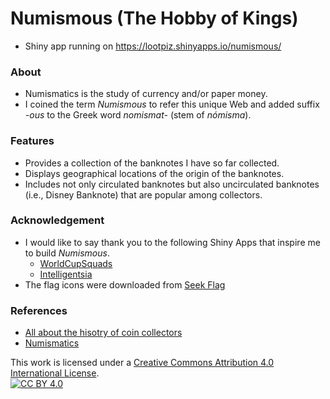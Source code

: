 # Numismous (The Hobby of Kings)
 * Shiny app running on https://lootpiz.shinyapps.io/numismous/

### About
 * Numismatics is the study of currency and/or paper money.
 * I coined the term *Numismous* to refer this unique Web and added suffix *-ous* to the Greek word *nomismat-* (stem of *nómisma*).
 
### Features
 * Provides a collection of the banknotes I have so far collected.
 * Displays geographical locations of the origin of the banknotes.
 * Includes not only circulated banknotes but also uncirculated banknotes (i.e., Disney Banknote) that are popular among collectors.

### Acknowledgement
 * I would like to say thank you to the following Shiny Apps that inspire me to build *Numismous*.
   * [WorldCupSquads](https://github.com/AllezCannes/WorldCupSquads)
   * [Intelligentsia](https://github.com/phillyo/intelligentsia)
 * The flag icons were downloaded from [Seek Flag](https://seekflag.com/)

### References
 * [All about the hisotry of coin collectors](https://atlantagoldandcoin.com/the-hobby-of-kings-all-about-the-history-of-coin-collectors/)
 * [Numismatics](https://en.wikipedia.org/wiki/Numismatics)


This work is licensed under a [Creative Commons Attribution 4.0 International License][cc-by].  
[![CC BY 4.0][cc-by-image]][cc-by]

[cc-by]: http://creativecommons.org/licenses/by/4.0/
[cc-by-image]: https://i.creativecommons.org/l/by/4.0/88x31.png
[cc-by-shield]: https://img.shields.io/badge/License-CC%20BY%204.0-lightgrey.svg
